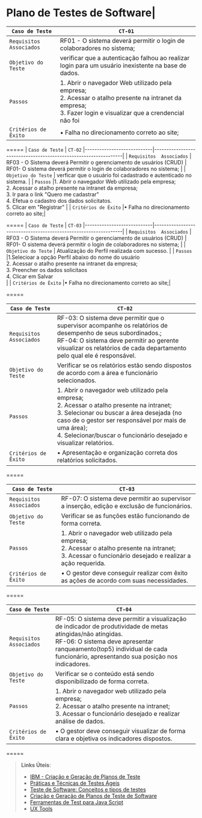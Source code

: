 # Plano de Testes de Software| 
|  `Caso de Teste`           |  `CT-01`
|----------------------------|-----------------------------------------------------------------|
| `Requisitos  Associados`    | RF01 - O sistema deverá permitir o login de colaboradores no sistema;  |
|   `Objetivo do Teste`      | verificar que a autenticação falhou ao realizar login para um usuário inexistente na base de dados. |
|         `Passos`           |1. Abrir o navegador Web utilizado pela empresa; <br> 2. Acessar o atalho presente na intranet da empresa;</br> 3. Fazer login e visualizar que a crendencial não foi  |
|   `Critérios de Êxito`     |• Falha no direcionamento correto ao site;|

=====
|  `Caso de Teste`           |  `CT-02`
|----------------------------|-----------------------------------------------------------------|
| `Requisitos  Associados`    | RF03 - O Sistema deverá Permitir o gerenciamento de usuários (CRUD) | RF01- O sistema deverá permitir o login de colaboradores no sistema;  |
|   `Objetivo do Teste`      | verficar que o usuário foi cadastrado e autenticado no sistema. |
|         `Passos`           |1. Abrir o navegador Web utilizado pela empresa; <br> 2. Acessar o atalho presente na intranet da empresa;</br> 3. Ir para o link "Quero me cadastrar" <br> 4. Efetua o cadastro dos dados solicitatos. </br> 5. Clicar em "Registrar" |
|   `Critérios de Êxito`     |• Falha no direcionamento correto ao site;|

=====
|  `Caso de Teste`           |  `CT-03`
|----------------------------|-----------------------------------------------------------------|
| `Requisitos  Associados`    | RF03 - O Sistema deverá Permitir o gerenciamento de usuários (CRUD) | RF01- O sistema deverá permitir o login de colaboradores no sistema;  |
|   `Objetivo do Teste`      | Atualização do Perfil realizada com sucesso. |
|         `Passos`           |1.Selecioar a opção Perfil abaixo do nome do usuário <br> 2. Acessar o atalho presente na intranet da empresa;</br> 3. Preencher os dados solicitaos <br> 4. Clicar em Salvar </br> |
|   `Critérios de Êxito`     |• Falha no direcionamento correto ao site;|

=====

|  `Caso de Teste`           |  `CT-02`
|----------------------------|-----------------------------------------------------------------|
| `Requisitos  Associados`    |RF-03: O sistema deve permitir que o supervisor acompanhe os relatórios de desempenho de seus subordinados.; <br>RF-04: O sistema deve permitir ao gerente visualizar os relatórios de cada departamento pelo qual ele é responsável. </br>  |
|   `Objetivo do Teste`      | Verificar se os relatórios estão sendo dispostos de acordo com a área e funcionário selecionados. |
|         `Passos`           |1. Abrir o navegador web utilizado pela empresa; <br> 2. Acessar o atalho presente na intranet;</br> 3. Selecionar ou buscar a área desejada (no caso de o gestor ser responsável por mais de uma área); <br> 4. Selecionar/buscar o funcionário desejado e visualizar relatórios. |
|   `Critérios de Êxito`     |•  Apresentação e organização correta dos relatórios solicitados. |

=====

|  `Caso de Teste`           |  `CT-03`
|----------------------------|-----------------------------------------------------------------|
| `Requisitos  Associados`    |RF-07: O sistema deve permitir ao supervisor a inserção, edição e exclusão de funcionários. |
|   `Objetivo do Teste`      | Verificar se as funções estão funcionando de forma correta.  |
|         `Passos`           |1. Abrir o navegador web utilizado pela empresa; <br> 2. Acessar o atalho presente na intranet;</br> 3. Acessar o funcionário desejado e realizar a ação requerida. |
|   `Critérios de Êxito`     |• O gestor deve conseguir realizar com êxito as ações de acordo com suas necessidades. |

=====

|  `Caso de Teste`           |  `CT-04`
|----------------------------|-----------------------------------------------------------------|
| `Requisitos  Associados`    |RF-05: O sistema deve permitir a visualização de indicador de produtividade de metas atingidas/não atingidas. <br> RF-06: O sistema deve apresentar ranqueamento(top5) individual de cada funcionário, apresentando sua posição nos indicadores. </br>  |
|   `Objetivo do Teste`      | Verificar se o conteúdo está sendo disponibilizado de forma correta.  |
|         `Passos`           |1. Abrir o navegador web utilizado pela empresa; <br> 2. Acessar o atalho presente na intranet;</br> 3. Acessar o funcionário desejado e realizar análise de dados. |
|   `Critérios de Êxito`     |• O gestor deve conseguir visualizar de forma clara e objetiva os indicadores dispostos. |

=====

> **Links Úteis**:
> - [IBM - Criação e Geração de Planos de Teste](https://www.ibm.com/developerworks/br/local/rational/criacao_geracao_planos_testes_software/index.html)
> - [Práticas e Técnicas de Testes Ágeis](http://assiste.serpro.gov.br/serproagil/Apresenta/slides.pdf)
> -  [Teste de Software: Conceitos e tipos de testes](https://blog.onedaytesting.com.br/teste-de-software/)
> - [Criação e Geração de Planos de Teste de Software](https://www.ibm.com/developerworks/br/local/rational/criacao_geracao_planos_testes_software/index.html)
> - [Ferramentas de Test para Java Script](https://geekflare.com/javascript-unit-testing/)
> - [UX Tools](https://uxdesign.cc/ux-user-research-and-user-testing-tools-2d339d379dc7)
